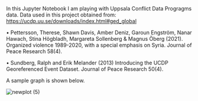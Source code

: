 In this Jupyter Notebook I am playing with Uppsala Conflict Data Progragms data.
Data used in this project obtained from: https://ucdp.uu.se/downloads/index.html#ged_global

• Pettersson, Therese, Shawn Davis, Amber Deniz, Garoun Engström, Nanar Hawach, Stina Högbladh, Margareta Sollenberg & Magnus Öberg (2021). Organized violence 1989-2020, with a special emphasis on Syria. Journal of Peace Research 58(4).

• Sundberg, Ralph and Erik Melander (2013) Introducing the UCDP Georeferenced Event Dataset. Journal of Peace Research 50(4).

A sample graph is shown below.

![newplot (5)](https://user-images.githubusercontent.com/75479989/133762682-90806b46-fcbc-461b-a734-31f960813361.png)

